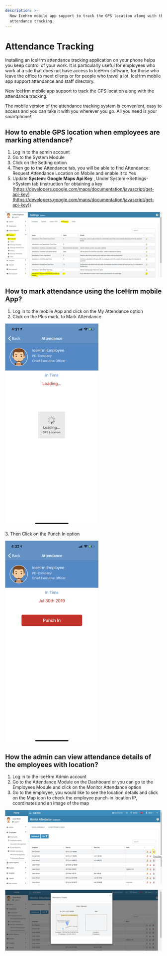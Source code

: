 ```yaml
---
description: >-
  New IceHrm mobile app support to track the GPS location along with the
  attendance tracking.
---
```


# Attendance Tracking

Installing an IceHrm attendance tracking application on your phone helps you keep control of your work. It is particularly useful for employees who work at a site that does not have access to IceHrm software, for those who leave the office to meet clients or for people who travel a lot. IceHrm mobile app support attendance and staff directory.

New IceHrm mobile app support to track the GPS location along with the attendance tracking.

The mobile version of the attendance tracking system is convenient, easy to access and you can take it with you wherever you go. All you need is your smartphone!

## How to enable GPS location when employees are marking attendance?

1. Log in to the admin account&#x20;
2. Go to the System Module&#x20;
3. Click on the Setting option&#x20;
4. Then go to the Attendance tab, you will be able to find Attendance: Request Attendance Location on Mobile and enable it to Yes
5. Update **System: Google Maps Api Key** , Under System->Settings->System tab (instruction for obtaining a key [https://developers.google.com/maps/documentation/javascript/get-api-key](https://developers.google.com/maps/documentation/javascript/get-api-key))



![](<../.gitbook/assets/image (24).png>)

## How to mark attendance using the IceHrm mobile App?&#x20;

1. Log in to the mobile App and click on the My Attendance option&#x20;
2. Click on the Plus mark, to Mark Attendance

![](../.gitbook/assets/image.png)



3\. Then Click on the Punch In option

![](<../.gitbook/assets/image (40).png>)

## How the admin can view attendance details of the employees with location?&#x20;

1. Log in to the IceHrm Admin account&#x20;
2. Go to the Attendance Module on the Dashboard or you can go to the Employees Module and click on the Monitor Attendance option&#x20;
3. Go to the employee, you would like to see the location details and click on the Map icon to check the employee punch-in location IP, coordinates and an image of the map

![](<../.gitbook/assets/image (45).png>)

![](<../.gitbook/assets/image (8).png>)
